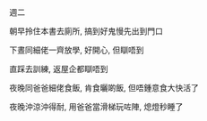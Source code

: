 週二

朝早拎住本書去廁所, 搞到好鬼慢先出到門口

下晝同細佬一齊放學, 好開心, 但瞓唔到

直踩去訓練, 返屋企都瞓唔到

夜晚同爸爸細佬食飯, 肯食曬啲飯, 但唔鍾意食大快活了

夜晚沖涼沖得耐, 用爸爸當滑梯玩咗陣, 熄燈秒睡了
